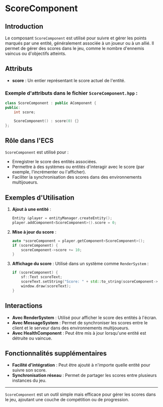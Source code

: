 # ScoreComponent

## Introduction

Le composant `ScoreComponent` est utilisé pour suivre et gérer les points marqués par une entité, généralement associée à un joueur ou à un allié. Il permet de gérer des scores dans le jeu, comme le nombre d'ennemis vaincus ou d'objectifs atteints.

## Attributs

- **score** : Un entier représentant le score actuel de l'entité.

### Exemple d'attributs dans le fichier `ScoreComponent.hpp` :

```cpp
class ScoreComponent : public AComponent {
public:
    int score;

    ScoreComponent() : score(0) {}
};
```

## Rôle dans l'ECS

`ScoreComponent` est utilisé pour :

- Enregistrer le score des entités associées.
- Permettre à des systèmes ou entités d'interagir avec le score (par exemple, l'incrémenter ou l'afficher).
- Faciliter la synchronisation des scores dans des environnements multijoueurs.

## Exemples d'Utilisation

1. **Ajout à une entité** :
   ```cpp
   Entity &player = entityManager.createEntity();
   player.addComponent<ScoreComponent>().score = 0;
   ```

2. **Mise à jour du score** :
   ```cpp
   auto *scoreComponent = player.getComponent<ScoreComponent>();
   if (scoreComponent) {
       scoreComponent->score += 10;
   }
   ```

3. **Affichage du score** :
   Utilisé dans un système comme `RenderSystem` :
   ```cpp
   if (scoreComponent) {
       sf::Text scoreText;
       scoreText.setString("Score: " + std::to_string(scoreComponent->score));
       window.draw(scoreText);
   }
   ```

## Interactions

- **Avec RenderSystem** : Utilisé pour afficher le score des entités à l'écran.
- **Avec MessageSystem** : Permet de synchroniser les scores entre le client et le serveur dans des environnements multijoueurs.
- **Avec HealthComponent** : Peut être mis à jour lorsqu'une entité est détruite ou vaincue.

## Fonctionnalités supplémentaires

- **Facilité d'intégration** : Peut être ajouté à n'importe quelle entité pour suivre son score.
- **Synchronisation réseau** : Permet de partager les scores entre plusieurs instances du jeu.

---

`ScoreComponent` est un outil simple mais efficace pour gérer les scores dans le jeu, ajoutant une couche de compétition ou de progression.

